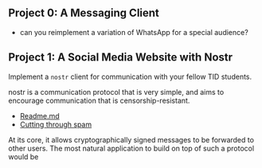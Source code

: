 
## Project 0: A Messaging Client
- can you reimplement a variation of WhatsApp for a special audience?



## Project 1: A Social Media Website with Nostr

Implement a `nostr` client for communication with your fellow TID students.

nostr is a communication protocol that is very simple, and aims to encourage communication that is censorship-resistant. 
- [Readme.md](https://github.com/nostr-protocol/nostr)
- [Cutting through spam](https://www.reddit.com/r/nostr/comments/121ytwf/cutting_through_the_spam_on_damus/)

At its core, it allows cryptographically signed messages to be forwarded to other users. The most natural application to build on top of such a protocol would be 

